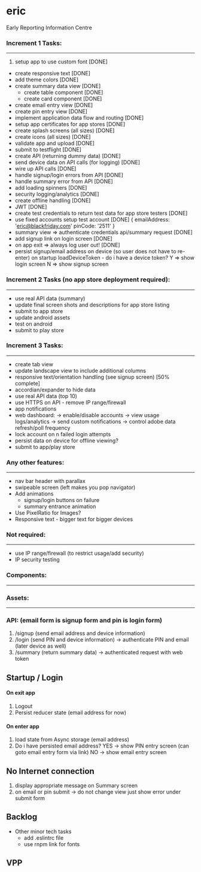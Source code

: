 # eric
Early Reporting Information Centre

### Increment 1 Tasks:
---
1. setup app to use custom font [DONE]
* create responsive text [DONE]
* add theme colors [DONE]
* create summary data view [DONE]
  * create table component [DONE]
  * create card component [DONE]
* create email entry view [DONE]
* create pin entry view [DONE]
* implement application data flow and routing [DONE]
* setup app certificates for app stores [DONE]
* create splash screens (all sizes) [DONE]
* create icons (all sizes) [DONE]
* validate app and upload [DONE]
* submit to testflight [DONE]
* create API (returning dummy data) [DONE]
* send device data on API calls (for logging) [DONE]
* wire up API calls [DONE]
* handle signup/login errors from API [DONE]
* handle summary error from API [DONE]
* add loading spinners [DONE]
* security logging/analytics [DONE]
* create offline handling [DONE]
* JWT [DONE]
* create test credentials to return test data for app store testers [DONE]
* use fixed accounts setup test account [DONE]
{
  emailAddress: 'eric@blackfriday.com'
  pinCode: '2511'
}
* summary view => authenticate credentials api/summary request [DONE]
* add signup link on login screen [DONE]
* on app exit => always log user out! [DONE]
* persist signup/email address on device (so user does not have to re-enter)
    on startup loadDeviceToken - do i have a device token?
      Y => show login screen
      N => show signup screen

### Increment 2 Tasks (no app store deployment required):
---
* use real API data (summary)
* update final screen shots and descriptions for app store listing
* submit to app store
* update android assets
* test on android
* submit to play store

### Increment 3 Tasks:
---
* create tab view
* update landscape view to include additional columns
* responsive text/orientation handling (see signup screen) [50% complete]
* accordian/expander to hide data
* use real API data (top 10)
* use HTTPS on API - remove IP range/firewall
* app notifications
* web dashboard:
  -> enable/disable accounts
  -> view usage logs/analytics
  -> send custom notifications
  -> control adobe data refresh/poll frequency
* lock account on n failed login attempts
* persist data on device for offline viewing?
* submit to app/play store

### Any other features:
---
* nav bar header with parallax
* swipeable screen (left makes you pop navigator)
* Add animations
  * signup/login buttons on failure
  * summary entrance animation
* Use PixelRatio for Images?
* Responsive text - bigger text for bigger devices

### Not required:
---
* use IP range/firewall (to restrict usage/add security)
* IP security testing

### Components:
---

### Assets:
---

### API: (email form is signup form and pin is login form)
1. /signup (send email address and device information)
2. /login (send PIN and device information) -> authenticate PIN and email (later device as well)
3. /summary (return summary data) -> authenticated request with web token

## Startup / Login

#### On exit app
1. Logout
2. Persist reducer state (email address for now)
#### On enter app
1. load state from Async storage (email address)
2. Do i have persisted email address?
  YES -> show PIN entry screen (can goto email entry form via link)
  NO -> show email entry screen

## No Internet connection
1. display appropriate message on Summary screen
2. on email or pin submit -> do not change view just show error under submit form

## Backlog

* Other minor tech tasks
  * add .eslintrc file
  * use rnpm link for fonts

## VPP

